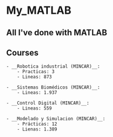 # My_MATLAB
All I've done with MATLAB
---
## Courses

    - __Robotica industrial (MINCAR)__:
        - Practicas: 3
        - Lineas: 873
    
    - __Sistemas Biomédicos (MINCAR)__:
        - Lineas: 1.937

    - __Control Digital (MINCAR)__:
        - Lineas: 559
    
    - __Modelado y Simulacion (MINCAR)__:
        - Prácticas: 12
        - Lienas: 1.389
